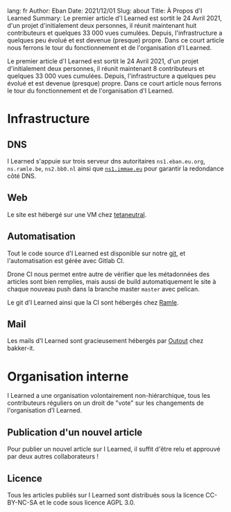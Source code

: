 lang: fr
Author: Eban
Date: 2021/12/01
Slug: about
Title: À Propos d'I Learned
Summary: Le premier article d'I Learned est sortit le 24 Avril 2021, d'un projet d'initialement deux personnes, il réunit maintenant huit contributeurs et quelques 33 000 vues cumulées. Depuis, l'infrastructure a quelques peu évolué et est devenue (presque) propre. Dans ce court article nous ferrons le tour du fonctionnement et de l'organisation d'I Learned.

Le premier article d'I Learned est sortit le 24 Avril 2021, d'un projet d'initialement deux personnes, il réunit maintenant 8 contributeurs et quelques 33 000 vues cumulées. Depuis, l'infrastructure a quelques peu évolué et est devenue (presque) propre. Dans ce court article nous ferrons le tour du fonctionnement et de l'organisation d'I Learned.

# Infrastructure

## DNS

I Learned s'appuie sur trois serveur dns autoritaires `ns1.eban.eu.org`, `ns.ramle.be`, `ns2.bb0.nl` ainsi que [`ns1.immae.eu`](https://ns1.immae.eu/) pour garantir la redondance côté DNS.

## Web

Le site est hébergé sur une VM chez [tetaneutral](https://tetaneutral.net). 

## Automatisation

Tout le code source d'I Learned est disponible sur notre [git](https://gitlab.ilearned.eu.org), et l'automatisation est gérée avec Gitlab CI. 

Drone CI nous permet entre autre de vérifier que les métadonnées des articles sont bien remplies, mais aussi de build automatiquement le site à chaque nouveau push dans la branche master `master` avec pelican.

Le git d'I Learned ainsi que la CI sont hébergés chez [Ramle](https://ilearned.eu/authors.html).

## Mail

Les mails d'I Learned sont gracieusement hébergés par [Outout](https://ilearned.eu/authors.html) chez bakker-it.

# Organisation interne

I Learned a une organisation volontairement non-hiérarchique, tous les contributeurs réguliers on un droit de "vote" sur les changements de l'organisation d'I Learned.

## Publication d'un nouvel article

Pour publier un nouvel article sur I Learned, il suffit d'être relu et approuvé par deux autres collaborateurs !

## Licence

Tous les articles publiés sur I Learned sont distribués sous la licence CC-BY-NC-SA et le code sous licence AGPL 3.0.
